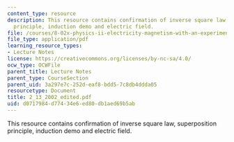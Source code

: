```yaml
---
content_type: resource
description: This resource contains confirmation of inverse square law, superposition
  principle, induction demo and electric field.
file: /courses/8-02x-physics-ii-electricity-magnetism-with-an-experimental-focus-spring-2005/d0717984d77434e6ed80db1aed69b5ab_2_13_2002_edited.pdf
file_type: application/pdf
learning_resource_types:
- Lecture Notes
license: https://creativecommons.org/licenses/by-nc-sa/4.0/
ocw_type: OCWFile
parent_title: Lecture Notes
parent_type: CourseSection
parent_uid: 3a297e7c-252d-eaf8-bdd5-7c8db4ddda05
resourcetype: Document
title: 2_13_2002_edited.pdf
uid: d0717984-d774-34e6-ed80-db1aed69b5ab
---
```

This resource contains confirmation of inverse square law, superposition principle, induction demo and electric field.